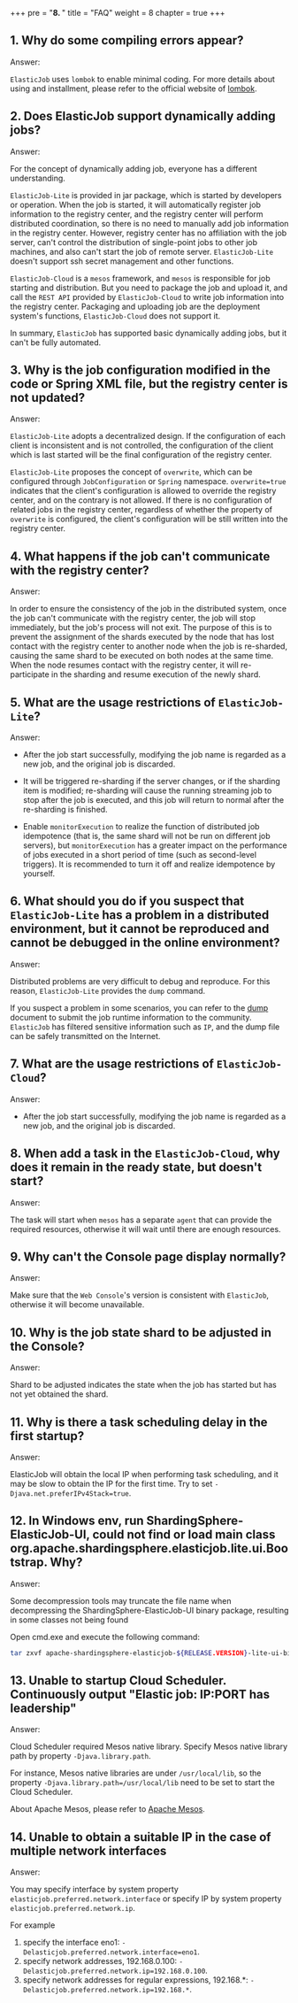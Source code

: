 +++ pre = "<b>8. </b>"
title = "FAQ"
weight = 8 chapter = true +++

## 1. Why do some compiling errors appear?

Answer:

`ElasticJob` uses `lombok` to enable minimal coding. For more details about using and installment, please refer to the
official website of [lombok](https://projectlombok.org/download).

## 2. Does ElasticJob support dynamically adding jobs?

Answer:

For the concept of dynamically adding job, everyone has a different understanding.

`ElasticJob-Lite` is provided in jar package, which is started by developers or operation. When the job is started, it
will automatically register job information to the registry center, and the registry center will perform distributed
coordination, so there is no need to manually add job information in the registry center. However, registry center has
no affiliation with the job server, can't control the distribution of single-point jobs to other job machines, and also
can't start the job of remote server.
`ElasticJob-Lite` doesn't support ssh secret management and other functions.

`ElasticJob-Cloud` is a `mesos` framework, and `mesos` is responsible for job starting and distribution. But you need to
package the job and upload it, and call the `REST API` provided by `ElasticJob-Cloud` to write job information into the
registry center. Packaging and uploading job are the deployment system's functions, `ElasticJob-Cloud` does not support
it.

In summary, `ElasticJob` has supported basic dynamically adding jobs, but it can't be fully automated.

## 3. Why is the job configuration modified in the code or Spring XML file, but the registry center is not updated?

Answer:

`ElasticJob-Lite` adopts a decentralized design. If the configuration of each client is inconsistent and is not
controlled, the configuration of the client which is last started will be the final configuration of the registry
center.

`ElasticJob-Lite` proposes the concept of `overwrite`, which can be configured through `JobConfiguration` or `Spring`
namespace.
`overwrite=true` indicates that the client's configuration is allowed to override the registry center, and on the
contrary is not allowed. If there is no configuration of related jobs in the registry center, regardless of whether the
property of `overwrite` is configured, the client's configuration will be still written into the registry center.

## 4. What happens if the job can't communicate with the registry center?

Answer:

In order to ensure the consistency of the job in the distributed system, once the job can't communicate with the
registry center, the job will stop immediately, but the job's process will not exit. The purpose of this is to prevent
the assignment of the shards executed by the node that has lost contact with the registry center to another node when
the job is re-sharded, causing the same shard to be executed on both nodes at the same time. When the node resumes
contact with the registry center, it will re-participate in the sharding and resume execution of the newly shard.

## 5. What are the usage restrictions of `ElasticJob-Lite`?

Answer:

* After the job start successfully, modifying the job name is regarded as a new job, and the original job is discarded.

* It will be triggered re-sharding if the server changes, or if the sharding item is modified; re-sharding will cause
  the running streaming job to stop after the job is executed, and this job will return to normal after the re-sharding
  is finished.

* Enable `monitorExecution` to realize the function of distributed job idempotence (that is, the same shard will not be
  run on different job servers), but `monitorExecution` has a greater impact on the performance of jobs executed in a
  short period of time (such as second-level triggers). It is recommended to turn it off and realize idempotence by
  yourself.

## 6. What should you do if you suspect that `ElasticJob-Lite` has a problem in a distributed environment, but it cannot be reproduced and cannot be debugged in the online environment?

Answer:

Distributed problems are very difficult to debug and reproduce. For this reason, `ElasticJob-Lite` provides the `dump`
command.

If you suspect a problem in some scenarios, you can refer to the [dump](/en/user-manual/elasticjob-lite/operation/dump/)
document to submit the job runtime information to the community.
`ElasticJob` has filtered sensitive information such as `IP`, and the dump file can be safely transmitted on the
Internet.

## 7. What are the usage restrictions of `ElasticJob-Cloud`?

Answer:

* After the job start successfully, modifying the job name is regarded as a new job, and the original job is discarded.

## 8. When add a task in the `ElasticJob-Cloud`, why does it remain in the ready state, but doesn't start?

Answer:

The task will start when `mesos` has a separate `agent` that can provide the required resources, otherwise it will wait
until there are enough resources.

## 9. Why can't the Console page display normally?

Answer:

Make sure that the `Web Console`'s version is consistent with `ElasticJob`, otherwise it will become unavailable.

## 10. Why is the job state shard to be adjusted in the Console?

Answer:

Shard to be adjusted indicates the state when the job has started but has not yet obtained the shard.

## 11. Why is there a task scheduling delay in the first startup?

Answer:

ElasticJob will obtain the local IP when performing task scheduling, and it may be slow to obtain the IP for the first
time. Try to set `-Djava.net.preferIPv4Stack=true`.

## 12. In Windows env, run ShardingSphere-ElasticJob-UI, could not find or load main class org.apache.shardingsphere.elasticjob.lite.ui.Bootstrap. Why?

Answer:

Some decompression tools may truncate the file name when decompressing the ShardingSphere-ElasticJob-UI binary package,
resulting in some classes not being found

Open cmd.exe and execute the following command:

```bash
tar zxvf apache-shardingsphere-elasticjob-${RELEASE.VERSION}-lite-ui-bin.tar.gz
```

## 13. Unable to startup Cloud Scheduler. Continuously output "Elastic job: IP:PORT has leadership"

Answer:

Cloud Scheduler required Mesos native library. Specify Mesos native library path by property `-Djava.library.path`.

For instance, Mesos native libraries are under `/usr/local/lib`, so the property `-Djava.library.path=/usr/local/lib`
need to be set to start the Cloud Scheduler.

About Apache Mesos, please refer to [Apache Mesos](https://mesos.apache.org/).

## 14. Unable to obtain a suitable IP in the case of multiple network interfaces

Answer:

You may specify interface by system property `elasticjob.preferred.network.interface` or specify IP by system
property `elasticjob.preferred.network.ip`.

For example

1. specify the interface eno1: `-Delasticjob.preferred.network.interface=eno1`.
1. specify network addresses, 192.168.0.100: `-Delasticjob.preferred.network.ip=192.168.0.100`.
1. specify network addresses for regular expressions, 192.168.*: `-Delasticjob.preferred.network.ip=192.168.*`.